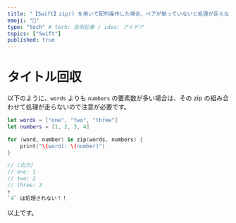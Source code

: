```yaml
---
title: "【Swift】zip() を用いて配列操作した場合、ペアが揃っていないと処理が走らない件"
emoji: "🔖"
type: "tech" # tech: 技術記事 / idea: アイデア
topics: ["Swift"]
published: true
---
```


# タイトル回収

以下のように、`words` よりも `numbers` の要素数が多い場合は、その zip の組み合わせて処理が走らないので注意が必要です。

```swift
let words = ["one", "two", "three"]
let numbers = [1, 2, 3, 4]

for (word, number) in zip(words, numbers) {
    print("\(word): \(number)")
}

// (出力)
// one: 1
// two: 2
// three: 3
↑
`4` は処理されない！！
```

以上です。